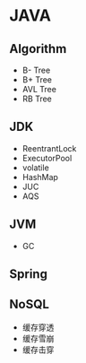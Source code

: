 # JAVA

## Algorithm
* B- Tree
* B+ Tree
* AVL Tree
* RB Tree

## JDK
* ReentrantLock
* ExecutorPool
* volatile 
* HashMap 
* JUC 
* AQS 




## JVM
* GC




## Spring



## NoSQL
* 缓存穿透
* 缓存雪崩
* 缓存击穿




